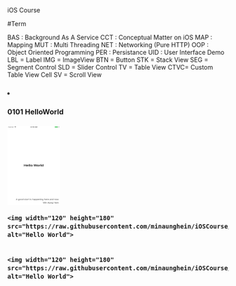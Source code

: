 iOS Course

#Term 

   BAS : Background As A Service 
   CCT : Conceptual Matter on iOS
   MAP : Mapping
   MUT : Multi Threading
   NET : Networking (Pure HTTP)
   OOP : Object Oriented Programming
   PER : Persistance
   UID : User Interface Demo
        LBL = Label
        IMG = ImageView
        BTN = Button
        STK = Stack View
        SEG = Segment Control
        SLD = Slider Control
        TV  = Table View
        CTVC= Custom Table View Cell
        SV  = Scroll View


<h3>

<div  float="left" >
    <li>
    <div>
    <h4>0101 HelloWorld</h4>
    <img width="120" height="180" src="https://raw.githubusercontent.com/minaunghein/iOSCourse/master/0101_UID_LBL_Helloworld/preview.png" alt="Hello World">
    
 
    <img width="120" height="180" src="https://raw.githubusercontent.com/minaunghein/iOSCourse/master/0101_UID_LBL_Helloworld/preview.png" alt="Hello World">
    
 
    <img width="120" height="180" src="https://raw.githubusercontent.com/minaunghein/iOSCourse/master/0101_UID_LBL_Helloworld/preview.png" alt="Hello World">
 
</li>
</div>
   </h3>



